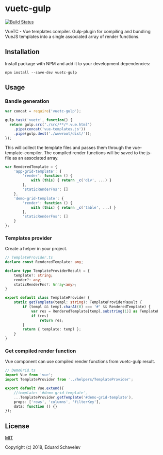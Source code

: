 # vuetc-gulp
[![Build Status](https://travis-ci.org/schavelev/vuetc-gulp.svg?branch=master)](https://travis-ci.org/schavelev/vuetc-gulp)

VueTC - Vue templates compiler. Gulp-plugin for compiling and bundling VueJS templates into a single associated array of render functions.

## Installation

Install package with NPM and add it to your development dependencies:

`npm install --save-dev vuetc-gulp`

## Usage
### Bandle generation
```js
var concat = require('vuetc-gulp');

gulp.task('vuetc', function() {
  return gulp.src('./src/**/*.vue.html')
    .pipe(concat('vue-templates.js'))
    .pipe(gulp.dest('./wwwroot/dist/'));
});
```
This will collect the template files and passes them through the vue-template-compiler.
The compiled render functions will be saved to the js-file as an associated array.
```js
var RenderedTemplate = {
    'app-grid-template': {
        'render': function () {
            with (this) { return _c('div', ...) }
        },
        'staticRenderFns': []
    },
    'demo-grid-template': {
        'render': function () {
            with (this) { return _c('table', ...) }
        },
        'staticRenderFns': []
    }
};
```
### Templates provider
Create a helper in your project.
```ts
// TemplateProvider.ts
declare const RenderedTemplate: any;

declare type TemplateProviderResult = {
    template?: string;
    render?: any;
    staticRenderFns?: Array<any>;
}

export default class TemplateProvider {
    static getTemplate(templ: string): TemplateProviderResult {
        if (templ && templ.charAt(0) === '#' && RenderedTemplate) {
            var res = RenderedTemplate[templ.substring(1)] as TemplateProviderResult;
            if (res)
                return res;
        }
        return { template: templ };
    }
}
```
### Get compiled render function
Vue component can use compiled render functions from vuetc-gulp result.
```ts
// DemoGrid.ts
import Vue from 'vue';
import TemplateProvider from '../helpers/TemplateProvider';

export default Vue.extend({
    //template: '#demo-grid-template',
    ...TemplateProvider.getTemplate('#demo-grid-template'),
    props: ['rows', 'columns', 'filterKey'],
    data: function () {}
});
```

## License

[MIT](http://opensource.org/licenses/MIT)

Copyright (c) 2018, Eduard Schavelev